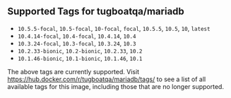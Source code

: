 ## Supported Tags for tugboatqa/mariadb

* `10.5.5-focal`, `10.5-focal`, `10-focal`, `focal`, `10.5.5`, `10.5`, `10`, `latest`
* `10.4.14-focal`, `10.4-focal`, `10.4.14`, `10.4`
* `10.3.24-focal`, `10.3-focal`, `10.3.24`, `10.3`
* `10.2.33-bionic`, `10.2-bionic`, `10.2.33`, `10.2`
* `10.1.46-bionic`, `10.1-bionic`, `10.1.46`, `10.1`

The above tags are currently supported. Visit https://hub.docker.com/r/tugboatqa/mariadb/tags/ to see a list of all available tags for this image, including those that are no longer supported.
